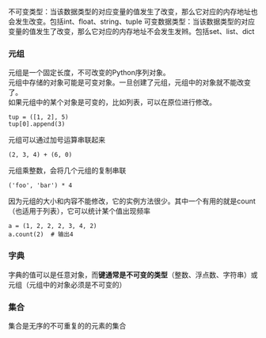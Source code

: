 不可变类型：当该数据类型的对应变量的值发生了改变，那么它对应的内存地址也会发生改变。包括int、float、string、tuple
可变数据类型：当该数据类型的对应变量的值发生了改变，那么它对应的内存地址不会发生发辫。包括set、list、dict

### 元组
元组是一个固定长度，不可改变的Python序列对象。  
元组中存储的对象可能是可变对象。一旦创建了元组，元组中的对象就不能改变了。  
如果元组中的某个对象是可变的，比如列表，可以在原位进行修改。  
```
tup = ([1, 2], 5)
tup[0].append(3)
```
元组可以通过加号运算串联起来  
```
(2, 3, 4) + (6, 0)
```
元组乘整数，会将几个元组的复制串联
```
('foo', 'bar') * 4
```
因为元组的大小和内容不能修改，它的实例方法很少。其中一个有用的就是count（也适用于列表），它可以统计某个值出现频率
```
a = (1, 2, 2, 2, 3, 4, 2)
a.count(2)  # 输出4
```

### 字典
字典的值可以是任意对象，而**键通常是不可变的类型**（整数、浮点数、字符串）或元组（元组中的对象必须是不可变的）

### 集合
集合是无序的不可重复的的元素的集合
